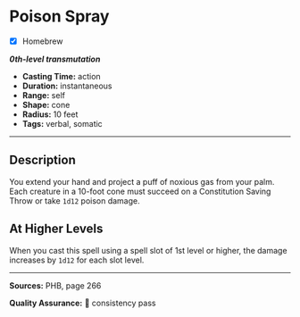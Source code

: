 # Poison Spray
- [x] Homebrew

***0th-level transmutation***
- **Casting Time:** action
- **Duration:** instantaneous
- **Range:** self
- **Shape:** cone
- **Radius:** 10 feet
- **Tags:** verbal, somatic

---

## Description
You extend your hand and project a puff of noxious gas from your palm.
Each creature in a 10-foot cone must succeed on a Constitution Saving Throw or take `1d12` poison damage.

## At Higher Levels
When you cast this spell using a spell slot of 1st level or higher, the damage increases by `1d12` for each slot level.

---

**Sources:** PHB, page 266

**Quality Assurance:** :star2: consistency pass

